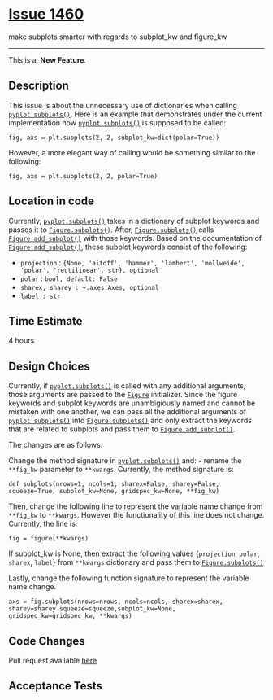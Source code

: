 # [Issue 1460](https://github.com/matplotlib/matplotlib/issues/1460)

make subplots smarter with regards to subplot_kw and figure_kw

----------------------------------------------------

This is a: **New Feature**.

## Description

This issue is about the unnecessary use of  dictionaries when calling [`pyplot.subplots()`](https://github.com/CSCD01-team04/matplotlib/blob/master/lib/matplotlib/pyplot.py#L1034). 
Here is an example that demonstrates under the current implementation how [`pyplot.subplots()`](https://github.com/CSCD01-team04/matplotlib/blob/master/lib/matplotlib/pyplot.py#L1034) is supposed to be called: 
``` 
fig, axs = plt.subplots(2, 2, subplot_kw=dict(polar=True))
```

However, a more elegant way of calling would be something similar to the following: 
``` 
fig, axs = plt.subplots(2, 2, polar=True) 
```

## Location in code
Currently, [`pyplot.subplots()`](https://github.com/CSCD01-team04/matplotlib/blob/master/lib/matplotlib/pyplot.py#L1034) takes in a dictionary of subplot keywords and passes it to [`Figure.subplots()`](https://github.com/CSCD01-team04/matplotlib/blob/master/lib/matplotlib/figure.py#L1406). After, [`Figure.subplots()`](https://github.com/CSCD01-team04/matplotlib/blob/master/lib/matplotlib/figure.py#L1406) calls [`Figure.add_subplot()`](https://github.com/CSCD01-team04/matplotlib/blob/master/lib/matplotlib/figure.py#L1244) with those keywords. Based on the documentation of [`Figure.add_subplot()`](https://github.com/CSCD01-team04/matplotlib/blob/master/lib/matplotlib/figure.py#L1244), these subplot keywords consist of the following:
* `projection` : `{None, 'aitoff', 'hammer', 'lambert', 'mollweide', 'polar', 'rectilinear', str}, optional`
* `polar` : `bool, default: False`
* `sharex, sharey : ~.axes.Axes, optional`
* `label : str`

## Time Estimate
4 hours

## Design Choices
Currently, if [`pyplot.subplots()`](https://github.com/CSCD01-team04/matplotlib/blob/master/lib/matplotlib/pyplot.py#L1034) is called with any additional arguments, those arguments are passed to the [`Figure`](https://github.com/CSCD01-team04/matplotlib/blob/master/lib/matplotlib/figure.py) initializer. Since the figure keywords and subplot keywords are unambigiously named and cannot be mistaken with one another, we can pass all the additional arguments of [`pyplot.subplots()`](https://github.com/CSCD01-team04/matplotlib/blob/master/lib/matplotlib/pyplot.py#L1034) into [`Figure.subplots()`](https://github.com/CSCD01-team04/matplotlib/blob/master/lib/matplotlib/figure.py#L1406) and only extract the keywords that are related to subplots and pass them to [`Figure.add_subplot()`](https://github.com/CSCD01-team04/matplotlib/blob/master/lib/matplotlib/figure.py#L1244).

The changes are as follows.

Change the method signature in [`pyplot.subplots()`](https://github.com/CSCD01-team04/matplotlib/blob/master/lib/matplotlib/pyplot.py#L1034) and:
    - rename the `**fig_kw` parameter to `**kwargs`.
Currently, the method signature is:
```
def subplots(nrows=1, ncols=1, sharex=False, sharey=False, squeeze=True, subplot_kw=None, gridspec_kw=None, **fig_kw)
```
Then, change the following line to represent the variable name change from `**fig_kw` to `**kwargs`. However the functionality of this line does not change. Currently, the line is:
```
fig = figure(**kwargs)
```
If subplot_kw is None, then extract the following values {`projection`, `polar`, `sharex`, `label`} from `**kwargs` dictionary and pass them to [`Figure.subplots()`](https://github.com/CSCD01-team04/matplotlib/blob/master/lib/matplotlib/figure.py#L1406)

Lastly, change the following function signature to represent the variable name change.
```
axs = fig.subplots(nrows=nrows, ncols=ncols, sharex=sharex, sharey=sharey squeeze=squeeze,subplot_kw=None, gridspec_kw=gridspec_kw, **kwargs)
```

## Code Changes

Pull request available [here]()

## Acceptance Tests


